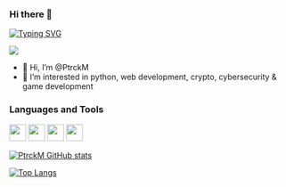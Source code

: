 ### Hi there 👋

[![Typing SVG](https://readme-typing-svg.demolab.com?font=Fira+Code&pause=1000&color=D98CF7&background=FF130600&width=435&lines=does+anyone+have+sourcecode+of+life%3F)](https://git.io/typing-svg)

![](https://komarev.com/ghpvc/?username=ptrckm&color=blueviolet&style=for-the-badge)

- 👋 Hi, I’m @PtrckM
- 👀 I’m interested in python, web development, crypto, cybersecurity & game development

### Languages and Tools

<p align="left"> 
	<img src="https://img.icons8.com/color/50/fa314a/git.png" width="30"/>
	<img src="https://img.icons8.com/color/50/4a90e2/python.png" width="30"/>
	<img src="https://img.icons8.com/color/50/19292/console.png" width="30"/>
	<img src="https://img.icons8.com/dotty/512/ssh.png" width="30"/>
</p>

[![PtrckM GitHub stats](https://github-readme-stats.vercel.app/api?username=ptrckm&show_icons=true&theme=dracula&border_radius=10&hide_border=true&bg_color=15,0d1117,1a1b26)](https://github.com/anuraghazra/github-readme-stats)

[![Top Langs](https://github-readme-stats.vercel.app/api/top-langs/?username=ptrckm&layout=compact&theme=dracula&border_radius=10&hide_border=true&bg_color=15,0d1117,1a1b26)](https://github.com/anuraghazra/github-readme-stats)

<!--
**PtrckM/PtrckM** is a ✨ _special_ ✨ repository because its `README.md` (this file) appears on your GitHub profile.

Here are some ideas to get you started:

- 🔭 I’m currently working on ...
- 🌱 I’m currently learning ...
- 👯 I’m looking to collaborate on ...
- 🤔 I’m looking for help with ...
- 💬 Ask me about ...
- 📫 How to reach me: ...
- 😄 Pronouns: ...
- ⚡ Fun fact: ...
-->
